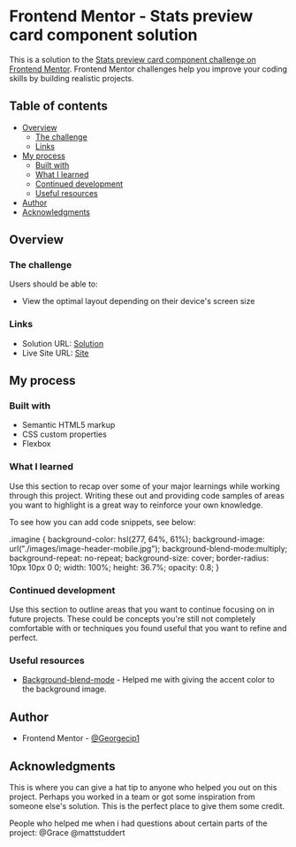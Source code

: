 # Frontend Mentor - Stats preview card component solution

This is a solution to the [Stats preview card component challenge on Frontend Mentor](https://www.frontendmentor.io/challenges/stats-preview-card-component-8JqbgoU62). Frontend Mentor challenges help you improve your coding skills by building realistic projects. 

## Table of contents

- [Overview](#overview)
  - [The challenge](#the-challenge)
  - [Links](#links)
- [My process](#my-process)
  - [Built with](#built-with)
  - [What I learned](#what-i-learned)
  - [Continued development](#continued-development)
  - [Useful resources](#useful-resources)
- [Author](#author)
- [Acknowledgments](#acknowledgments)


## Overview

### The challenge

Users should be able to:

- View the optimal layout depending on their device's screen size

### Links

- Solution URL: [Solution](https://github.com/Georgecip1/stats)
- Live Site URL: [Site](https://georgecip1.github.io/stats/)

## My process

### Built with

- Semantic HTML5 markup
- CSS custom properties
- Flexbox

### What I learned

Use this section to recap over some of your major learnings while working through this project. Writing these out and providing code samples of areas you want to highlight is a great way to reinforce your own knowledge.

To see how you can add code snippets, see below:

.imagine {
  background-color: hsl(277, 64%, 61%);
  background-image: url("./images/image-header-mobile.jpg");
  background-blend-mode:multiply;
  background-repeat: no-repeat;
  background-size: cover;
  border-radius: 10px 10px 0 0;
  width: 100%;
  height: 36.7%;
  opacity: 0.8;
}

### Continued development

Use this section to outline areas that you want to continue focusing on in future projects. These could be concepts you're still not completely comfortable with or techniques you found useful that you want to refine and perfect.


### Useful resources

- [Background-blend-mode](https://www.w3schools.com/cssref/pr_background-blend-mode.asp) - Helped me with giving the accent color to the background image.

## Author

- Frontend Mentor - [@Georgecip1](https://www.frontendmentor.io/profile/Georgecip1)

## Acknowledgments

This is where you can give a hat tip to anyone who helped you out on this project. Perhaps you worked in a team or got some inspiration from someone else's solution. This is the perfect place to give them some credit.

People who helped me when i had questions about certain parts of the project:
@Grace
@mattstuddert